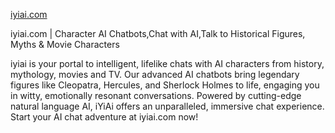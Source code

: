 [iyiai.com ](https://www.iyiai.com/)

iyiai.com | Character AI Chatbots,Chat with AI,Talk to Historical Figures, Myths & Movie Characters

iyiai is your portal to intelligent, lifelike chats with AI characters from history, mythology, movies and TV. Our advanced AI chatbots bring legendary figures like Cleopatra, Hercules, and Sherlock Holmes to life, engaging you in witty, emotionally resonant conversations. Powered by cutting-edge natural language AI, iYiAi offers an unparalleled, immersive chat experience. Start your AI chat adventure at iyiai.com now!

